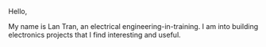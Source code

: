 Hello,

My name is Lan Tran, an electrical engineering-in-training.
I am into building electronics projects that I find interesting and useful.
<!---
LanTran-01/LanTran-01 is a ✨ special ✨ repository because its `README.md` (this file) appears on your GitHub profile.
You can click the Preview link to take a look at your changes.
--->
